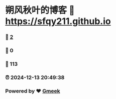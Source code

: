 # 朔风秋叶的博客 :link: https://sfqy211.github.io 
### :page_facing_up: [2](https://sfqy211.github.io/tag.html) 
### :speech_balloon: 0 
### :hibiscus: 113 
### :alarm_clock: 2024-12-13 20:49:38 
### Powered by :heart: [Gmeek](https://github.com/Meekdai/Gmeek)
